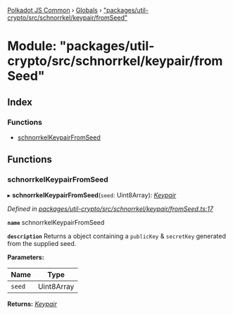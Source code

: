 [Polkadot JS Common](../README.md) › [Globals](../globals.md) › ["packages/util-crypto/src/schnorrkel/keypair/fromSeed"](_packages_util_crypto_src_schnorrkel_keypair_fromseed_.md)

# Module: "packages/util-crypto/src/schnorrkel/keypair/fromSeed"

## Index

### Functions

* [schnorrkelKeypairFromSeed](_packages_util_crypto_src_schnorrkel_keypair_fromseed_.md#schnorrkelkeypairfromseed)

## Functions

###  schnorrkelKeypairFromSeed

▸ **schnorrkelKeypairFromSeed**(`seed`: Uint8Array): *[Keypair](../interfaces/_packages_util_crypto_src_types_.keypair.md)*

*Defined in [packages/util-crypto/src/schnorrkel/keypair/fromSeed.ts:17](https://github.com/polkadot-js/common/blob/d4e6ad55/packages/util-crypto/src/schnorrkel/keypair/fromSeed.ts#L17)*

**`name`** schnorrkelKeypairFromSeed

**`description`** Returns a object containing a `publicKey` & `secretKey` generated from the supplied seed.

**Parameters:**

Name | Type |
------ | ------ |
`seed` | Uint8Array |

**Returns:** *[Keypair](../interfaces/_packages_util_crypto_src_types_.keypair.md)*
